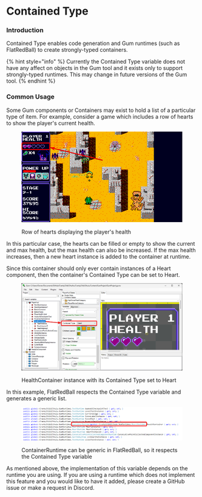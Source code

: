 # Contained Type

### Introduction

Contained Type enables code generation and Gum runtimes (such as FlatRedBall) to create strongly-typed containers.

{% hint style="info" %}
Currently the Contained Type variable does not have any affect on objects in the Gum tool and it exists only to support strongly-typed runtimes. This may change in future versions of the Gum tool.
{% endhint %}

### Common Usage

Some Gum components or Containers may exist to hold a list of a particular type of item. For example, consider a game which includes a row of hearts to show the player's current health.

<figure><img src="../../../.gitbook/assets/29_05 21 54.png" alt=""><figcaption><p>Row of hearts displaying the player's health</p></figcaption></figure>

In this particular case, the hearts can be filled or empty to show the current and max health, but the max health can also be increased. If the max health increases, then a new heart instance is added to the container at runtime.

Since this container should only ever contain instances of a Heart component, then the container's Contained Type can be set to Heart.

<figure><img src="../../../.gitbook/assets/image (2) (1).png" alt=""><figcaption><p>HealthContainer instance with its Contained Type set to Heart</p></figcaption></figure>

In this example, FlatRedBall respects the Contained Type variable and generates a generic list.

<figure><img src="../../../.gitbook/assets/image (1) (1) (1) (1) (2) (1).png" alt=""><figcaption><p>ContainerRuntime can be generic in FlatRedBall, so it respects the Contained Type variable</p></figcaption></figure>

As mentioned above, the implementation of this variable depends on the runtime you are using. If you are using a runtime which does not implement this feature and you would like to have it added, please create a GitHub issue or make a request in Discord.
